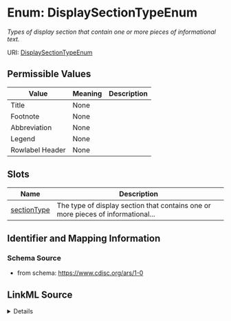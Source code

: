 # Enum: DisplaySectionTypeEnum




_Types of display section that contain one or more pieces of informational text._



URI: [DisplaySectionTypeEnum](DisplaySectionTypeEnum)

## Permissible Values

| Value | Meaning | Description |
| --- | --- | --- |
| Title | None |  |
| Footnote | None |  |
| Abbreviation | None |  |
| Legend | None |  |
| Rowlabel Header | None |  |




## Slots

| Name | Description |
| ---  | --- |
| [sectionType](sectionType.md) | The type of display section that contains one or more pieces of informational... |






## Identifier and Mapping Information







### Schema Source


* from schema: https://www.cdisc.org/ars/1-0




## LinkML Source

<details>
```yaml
name: DisplaySectionTypeEnum
description: Types of display section that contain one or more pieces of informational
  text.
from_schema: https://www.cdisc.org/ars/1-0
rank: 1000
permissible_values:
  Title:
    text: Title
  Footnote:
    text: Footnote
  Abbreviation:
    text: Abbreviation
  Legend:
    text: Legend
  Rowlabel Header:
    text: Rowlabel Header

```
</details>
